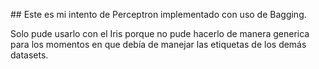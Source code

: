 ## Este es mi intento de Perceptron implementado con uso de Bagging. 

Solo pude usarlo con el Iris porque no pude hacerlo de manera generica 
para los momentos en que debía de manejar las etiquetas de los demás datasets. 